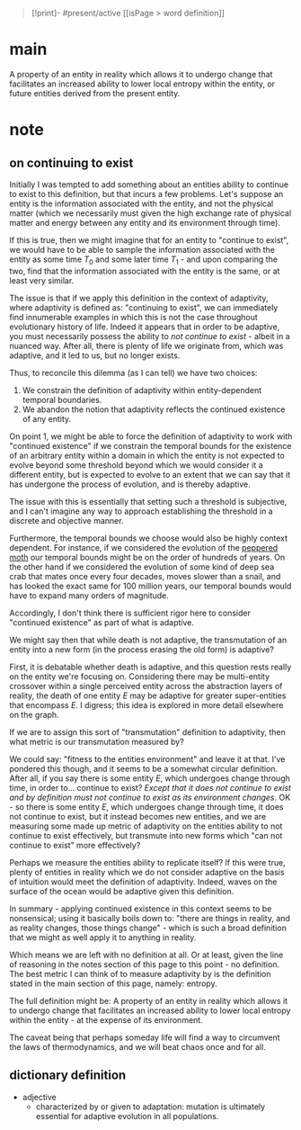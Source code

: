 > [!print]- #present/active
> [[isPage > word definition]]

# main
A property of an entity in reality which allows it to undergo change that facilitates an increased ability to lower local entropy within the entity, or future entities derived from the present entity.

# note
## on continuing to exist
Initially I was tempted to add something about an entities ability to continue to exist to this definition, but that incurs a few problems. Let's suppose an entity is the information associated with the entity, and not the physical matter (which we necessarily must given the high exchange rate of physical matter and energy between any entity and its environment through time).

If this is true, then we might imagine that for an entity to "continue to exist", we would have to be able to sample the information associated with the entity as some time $T_0$ and some later time $T_1$ - and upon comparing the two, find that the information associated with the entity is the same, or at least very similar.

The issue is that if we apply this definition in the context of adaptivity, where adaptivity is defined as: "continuing to exist", we can immediately find innumerable examples in which this is not the case throughout evolutionary history of life. Indeed it appears that in order to be adaptive, you must necessarily possess the ability to *not continue to exist* - albeit in a nuanced way. After all, there is plenty of life we originate from, which was adaptive, and it led to us, but no longer exists.

Thus, to reconcile this dilemma (as I can tell) we have two choices:

1. We constrain the definition of adaptivity within entity-dependent temporal boundaries.
2. We abandon the notion that adaptivity reflects the continued existence of any entity.

On point 1, we might be able to force the definition of adaptivity to work with "continued existence" if we constrain the temporal bounds for the existence of an arbitrary entity within a domain in which the entity is not expected to evolve beyond some threshold beyond which we would consider it a different entity, but is expected to evolve to an extent that we can say that it has undergone the process of evolution, and is thereby adaptive.

The issue with this is essentially that setting such a threshold is subjective, and I can't imagine any way to approach establishing the threshold in a discrete and objective manner. 

Furthermore, the temporal bounds we choose would also be highly context dependent. For instance, if we considered the evolution of the [peppered moth](https://www.wikiwand.com/en/Peppered_moth_evolution) our temporal bounds might be on the order of hundreds of years. On the other hand if we considered the evolution of some kind of deep sea crab that mates once every four decades, moves slower than a snail, and has looked the exact same for 100 million years, our temporal bounds would have to expand many orders of magnitude.

Accordingly, I don't think there is sufficient rigor here to consider "continued existence" as part of what is adaptive.

We might say then that while death is not adaptive, the transmutation of an entity into a new form (in the process erasing the old form) is adaptive?

First, it is debatable whether death is adaptive, and this question rests really on the entity we're focusing on. Considering there may be multi-entity crossover within a single perceived entity across the abstraction layers of reality, the death of one entity $E$ may be adaptive for greater super-entities that encompass $E$. I digress; this idea is explored in more detail elsewhere on the graph.

If we are to assign this sort of "transmutation" definition to adaptivity, then what metric is our transmutation measured by?

We could say: "fitness to the entities environment" and leave it at that. I've pondered this though, and it seems to be a somewhat circular definition. After all, if you say there is some entity $E$, which undergoes change through time, in order to... continue to exist? *Except that it does not continue to exist and by definition must not continue to exist as its environment changes*. OK - so there is some entity $E$, which undergoes change through time, it does not continue to exist, but it instead becomes new entities, and we are measuring some made up metric of adaptivity on the entities ability to not continue to exist effectively, but transmute into new forms which "can not continue to exist" more effectively?

Perhaps we measure the entities ability to replicate itself? If this were true, plenty of entities in reality which we do not consider adaptive on the basis of intuition would meet the definition of adaptivity. Indeed, waves on the surface of the ocean would be adaptive given this definition.

In summary - applying continued existence in this context seems to be nonsensical; using it  basically boils down to: "there are things in reality, and as reality changes, those things change" - which is such a broad definition that we might as well apply it to anything in reality.

Which means we are left with no definition at all. Or at least, given the line of reasoning in the notes section of this page to this point - no definition. The best metric I can think of to measure adaptivity by is the definition stated in the main section of this page, namely: entropy.

The full definition might be: A property of an entity in reality which allows it to undergo change that facilitates an increased ability to lower local entropy within the entity - at the expense of its environment.

The caveat being that perhaps someday life will find a way to circumvent the laws of thermodynamics, and we will beat chaos once and for all.

## dictionary definition
- adjective
	- characterized by or given to adaptation: mutation is ultimately essential for adaptive evolution in all populations.
